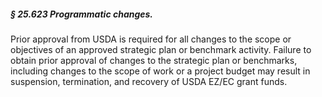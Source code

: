 ##### § 25.623 Programmatic changes. #####

Prior approval from USDA is required for all changes to the scope or objectives of an approved strategic plan or benchmark activity. Failure to obtain prior approval of changes to the strategic plan or benchmarks, including changes to the scope of work or a project budget may result in suspension, termination, and recovery of USDA EZ/EC grant funds.